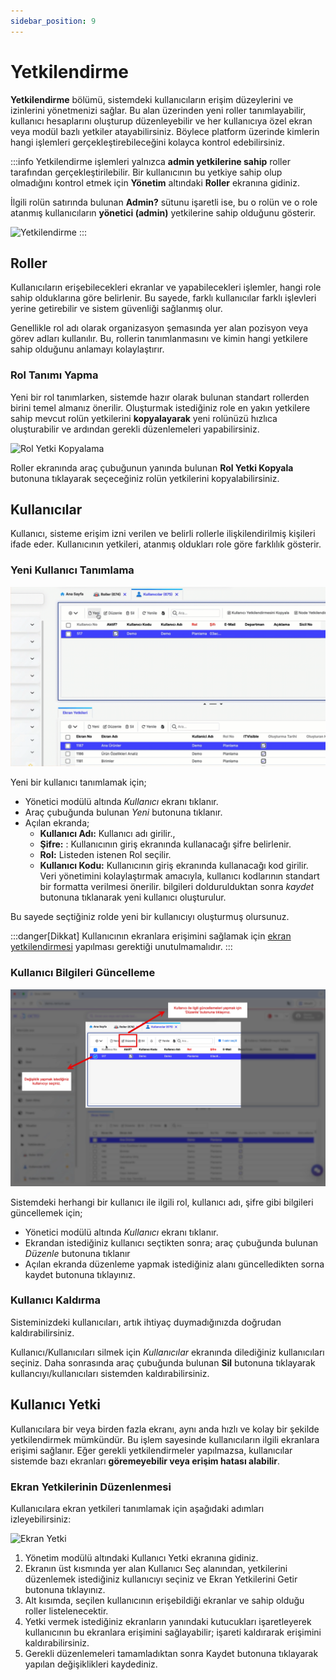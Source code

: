 ```yaml
---
sidebar_position: 9
---
```


# Yetkilendirme

**Yetkilendirme** bölümü, sistemdeki kullanıcıların erişim düzeylerini ve izinlerini yönetmenizi sağlar. Bu alan üzerinden yeni roller tanımlayabilir, kullanıcı hesaplarını oluşturup düzenleyebilir ve her kullanıcıya özel ekran veya modül bazlı yetkiler atayabilirsiniz. Böylece platform üzerinde kimlerin hangi işlemleri gerçekleştirebileceğini kolayca kontrol edebilirsiniz. 

:::info
Yetkilendirme işlemleri yalnızca **admin yetkilerine sahip** roller tarafından gerçekleştirilebilir. Bir kullanıcının bu yetkiye sahip olup olmadığını kontrol etmek için **Yönetim** altındaki **Roller** ekranına gidiniz.  

İlgili rolün satırında bulunan **Admin?** sütunu işaretli ise, bu o rolün ve o role atanmış kullanıcıların **yönetici (admin)** yetkilerine sahip olduğunu gösterir.

![Yetkilendirme](./assets/yetkilendirme_1.webp)
:::

## Roller

Kullanıcıların erişebilecekleri ekranlar ve yapabilecekleri işlemler, hangi role sahip olduklarına göre belirlenir. Bu sayede, farklı kullanıcılar farklı işlevleri yerine getirebilir ve sistem güvenliği sağlanmış olur.

Genellikle rol adı olarak organizasyon şemasında yer alan pozisyon veya görev adları kullanılır. Bu, rollerin tanımlanmasını ve kimin hangi yetkilere sahip olduğunu anlamayı kolaylaştırır.

### Rol Tanımı Yapma

Yeni bir rol tanımlarken, sistemde hazır olarak bulunan standart rollerden birini temel almanız önerilir. Oluşturmak istediğiniz role en yakın yetkilere sahip mevcut rolün yetkilerini **kopyalayarak** yeni rolünüzü hızlıca oluşturabilir ve ardından gerekli düzenlemeleri yapabilirsiniz.

![Rol Yetki Kopyalama](./assets/rol_yetki_kopyalama.gif)

Roller ekranında araç çubuğunun yanında bulunan **Rol Yetki Kopyala** butonuna tıklayarak seçeceğiniz rolün yetkilerini kopyalabilirsiniz.

## Kullanıcılar

Kullanıcı, sisteme erişim izni verilen ve belirli rollerle ilişkilendirilmiş kişileri ifade eder. Kullanıcının yetkileri, atanmış oldukları role göre farklılık gösterir.

### Yeni Kullanıcı Tanımlama

![Yeni Kullanıcı](./assets/yeni_kullanıcı.gif)

Yeni bir kullanıcı tanımlamak için;
- Yönetici modülü altında *Kullanıcı* ekranı tıklanır.
- Araç çubuğunda bulunan *Yeni* butonuna tıklanır.
- Açılan ekranda; 
    - **Kullanıcı Adı:** Kullanıcı adı girilir., 
    - **Şifre:** : Kullanıcının giriş ekranında kullanacağı şifre belirlenir.
    - **Rol:** Listeden istenen Rol seçilir.
    - **Kullanıcı Kodu:** Kullanıcının giriş ekranında kullanacağı kod girilir. Veri yönetimini kolaylaştırmak amacıyla, kullanıcı kodlarının standart bir formatta verilmesi önerilir.
bilgileri doldurulduktan sonra *kaydet* butonuna tıklanarak yeni kullanıcı oluşturulur.

Bu sayede seçtiğiniz rolde yeni bir kullanıcıyı oluşturmuş olursunuz.

:::danger[Dikkat]
Kullanıcının ekranlara erişimini sağlamak için [ekran yetkilendirmesi](./index.md#kullanıcı-yetki) yapılması gerektiği unutulmamalıdır. 
:::

### Kullanıcı Bilgileri Güncelleme

![Kullanıcı Düzenle](./assets/kullanıcı_düzenle.webp)

Sistemdeki herhangi bir kullanıcı ile ilgili rol, kullanıcı adı, şifre gibi bilgileri güncellemek için;
- Yönetici modülü altında *Kullanıcı* ekranı tıklanır.
- Ekrandan istediğiniz kullanıcı seçtikten sonra; araç çubuğunda bulunan *Düzenle* butonuna tıklanır
- Açılan ekranda düzenleme yapmak istediğiniz alanı güncelledikten sorna kaydet butonuna tıklayınız. 

### Kullanıcı Kaldırma

Sisteminizdeki kullanıcıları, artık ihtiyaç duymadığınızda doğrudan kaldırabilirsiniz. 

Kullanıcı/Kullanıcıları silmek için *Kullanıcılar* ekranında dilediğiniz kullanıcıları seçiniz. Daha sonrasında araç çubuğunda bulunan **Sil** butonuna tıklayarak kullancıyı/kullanıcıları sistemden kaldırabilirsiniz.

## Kullanıcı Yetki

Kullanıcılara bir veya birden fazla ekranı, aynı anda hızlı ve kolay bir şekilde yetkilendirmek mümkündür. Bu işlem sayesinde kullanıcıların ilgili ekranlara erişimi sağlanır. Eğer gerekli yetkilendirmeler yapılmazsa, kullanıcılar sistemde bazı ekranları **göremeyebilir veya erişim hatası alabilir**.

### Ekran Yetkilerinin Düzenlenmesi

Kullanıcılara ekran yetkileri tanımlamak için aşağıdaki adımları izleyebilirsiniz:

![Ekran Yetki](./assets/ekran_yetki.webp)

1. Yönetim modülü altındaki Kullanıcı Yetki ekranına gidiniz.
2. Ekranın üst kısmında yer alan Kullanıcı Seç alanından, yetkilerini düzenlemek istediğiniz kullanıcıyı seçiniz ve Ekran Yetkilerini Getir butonuna tıklayınız.
3. Alt kısımda, seçilen kullanıcının erişebildiği ekranlar ve sahip olduğu roller listelenecektir.
4. Yetki vermek istediğiniz ekranların yanındaki kutucukları işaretleyerek kullanıcının bu ekranlara erişimini sağlayabilir; işareti kaldırarak erişimini kaldırabilirsiniz.
5. Gerekli düzenlemeleri tamamladıktan sonra Kaydet butonuna tıklayarak yapılan değişiklikleri kaydediniz.